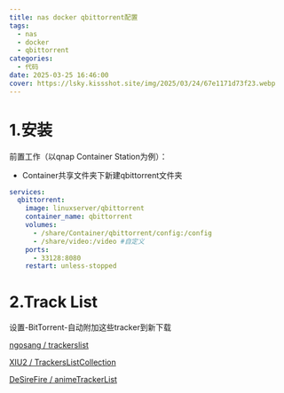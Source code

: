 ```yaml
---
title: nas docker qbittorrent配置
tags:
  - nas
  - docker
  - qbittorrent
categories:
  - 代码
date: 2025-03-25 16:46:00 
cover: https://lsky.kissshot.site/img/2025/03/24/67e1171d73f23.webp
---
```

# 1.安装

前置工作（以qnap Container Station为例）：

- Container共享文件夹下新建qbittorrent文件夹

```yaml
services:
  qbittorrent:
    image: linuxserver/qbittorrent
    container_name: qbittorrent
    volumes:
      - /share/Container/qbittorrent/config:/config
      - /share/video:/video #自定义
    ports:
      - 33128:8080
    restart: unless-stopped
```

# 2.Track List

设置-BitTorrent-自动附加这些tracker到新下载

[ngosang / trackerslist](https://github.com/ngosang/trackerslist)

[XIU2 / TrackersListCollection](https://github.com/XIU2/TrackersListCollection)

[DeSireFire / animeTrackerList](https://github.com/DeSireFire/animeTrackerList)

